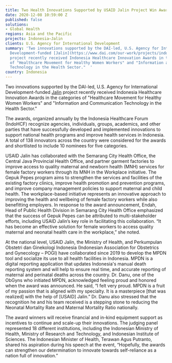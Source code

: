 ```yaml
---
title: Two Health Innovations Supported by USAID Jalin Project Win Awards
date: 2020-12-08 10:59:00 Z
published: false
solutions:
- Global Health
regions: Asia and the Pacific
projects: Indonesia—Jalin
clients: U.S. Agency for International Development
summary: 'Two innovations supported by the DAI-led, U.S. Agency for International
  Development-funded [Jalin](https://www.dai.com/our-work/projects/indonesia-jalin)
  project recently received Indonesia Healthcare Innovation Awards in the categories
  of "Healthcare Movement for Healthy Women Workers" and "Information and Communication
  Technology in the Health Sector."  '
country: Indonesia
---
```


Two innovations supported by the DAI-led, U.S. Agency for International Development-funded [Jalin](https://www.dai.com/our-work/projects/indonesia-jalin) project recently received Indonesia Healthcare Innovation Awards in the categories of "Healthcare Movement for Healthy Women Workers" and "Information and Communication Technology in the Health Sector."  

The awards, organized annually by the Indonesia Healthcare Forum (IndoHCF) recognize agencies, individuals, groups, academics, and other parties that have successfully developed and implemented innovations to support national health programs and improve health services in Indonesia. A total of 138 innovators across the country were considered for the awards and shortlisted to include 10 nominees for five categories. 
    

USAID Jalin has collaborated with the Semarang City Health Office, the Central Java Provincial Health Office, and partner garment factories to improve access to quality maternal and newborn health (MNH) services for female factory workers through its MNH in the Workplace initiative. The Gepuk Pepes program aims to strengthen the services and facilities of the existing factory clinics, improve health promotion and prevention programs, and improve company management policies to support maternal and child health. The workplace-based initiative represents an innovative approach to improving the health and wellbeing of female factory workers while also benefitting employers. In response to the award announcement, Endah, Head of Public Health Division in Semarang City Health Office emphasized that the success of Gepuk Pepes can be attributed to multi-stakeholder efforts, including USAID Jalin’s key role in facilitating this collaboration. “It has become an effective solution for female workers to access quality maternal and neonatal health care in the workplace,” she noted.

At the national level, USAID Jalin, the Ministry of Health, and Perkumpulan Obstetri dan Ginekologi Indonesia (Indonesian Association for Obstetrics and Gynecology – POGI) have collaborated since 2019 to develop the MPDN tool and socialize its use to all health facilities in Indonesia. MPDN is a digital reporting application that updates Indonesia's manual death reporting system and will help to ensure real time, and accurate reporting of maternal and perinatal deaths across the country. Dr. Danu, one of the ObGyns who initiated MPDN, acknowledged feeling proud and honored when the award was announced. He said, “I felt very proud. MPDN is a fruit of my passion that is aligned with my specialty. It is a masterpiece [that was realized] with the help of [USAID] Jalin.” Dr. Danu also stressed that the recognition he and his team received is a stepping stone to reducing the Neonatal Mortality Rate and Maternal Mortality Ratio nationally.

The award winners will receive financial and in-kind equipment support as incentives to continue and scale-up their innovations. The judging panel represented 18 different institutions, including the Indonesian Ministry of Health, Ministry of Research and Technology, and Indonesian Institute of Sciences. The Indonesian Minister of Health, Terawan Agus Putranto, shared his aspiration during his speech at the event, “Hopefully, the awards can strengthen our determination to innovate towards self-reliance as a nation full of innovation.”
